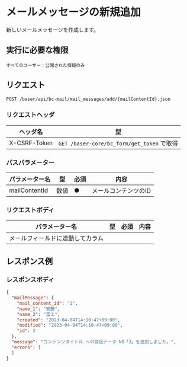 # メールメッセージの新規追加

新しいメールメッセージを作成します。

## 実行に必要な権限

```
すべてのユーザー：公開された情報のみ
```

## リクエスト
```
POST /baser/api/bc-mail/mail_messages/add/{mailContentId}.json
```

### リクエストヘッダ

| ヘッダ名            | 型                                       |
|-----------------|-----------------------------------------|
| X-CSRF-Token | `GET /baser-core/bc_form/get_token` で取得 |

### パスパラメーター

| パラメーター名   | 型   | 必須  | 内容          |
|-----------|-----|-----|-------------|
| mailContentId        | 数値  | ●   | メールコンテンツのID |

### リクエストボディ

| パラメーター名   | 型   | 必須  | 内容          |
|-----------|-----|-----|-------------|
| メールフィールドに連動してカラム        |     |     |             |



## レスポンス例

### レスポンスボディ

```json
{
  "mailMessage": {
    "mail_content_id": "1",
    "name_1": "安藤",
    "name_2": "富士",
    "created": "2023-04-04T14:10:47+09:00",
    "modified": "2023-04-04T14:10:47+09:00",
    "id": 3
  },
  "message": "コンテンツタイトル への受信データ NO「3」を追加しました。",
  "errors": [
  ]
}

```
